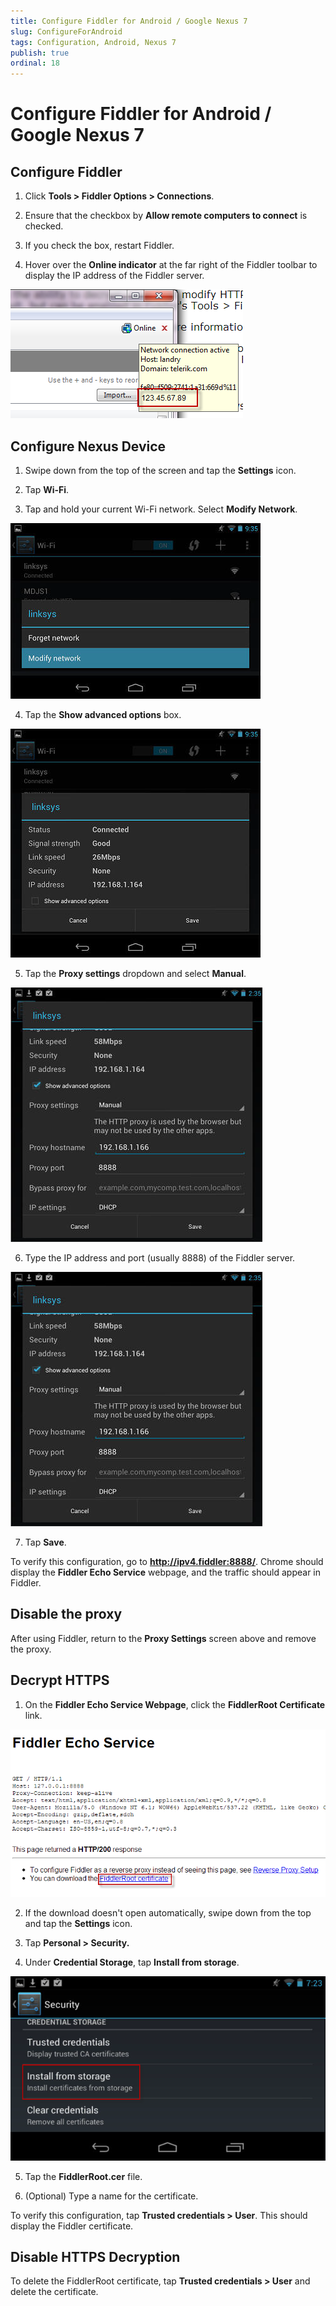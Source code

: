 ```yaml
---
title: Configure Fiddler for Android / Google Nexus 7
slug: ConfigureForAndroid
tags: Configuration, Android, Nexus 7
publish: true
ordinal: 18
---
```


Configure Fiddler for Android / Google Nexus 7
================================================

Configure Fiddler
-----------------

1. Click **Tools > Fiddler Options > Connections**.

2. Ensure that the checkbox by **Allow remote computers to connect** is checked. 

3. If you check the box, restart Fiddler.

4. Hover over the **Online indicator** at the far right of the Fiddler toolbar to display the IP address of the Fiddler server.

 ![Online Tooltip][1]


Configure Nexus Device
----------------------

1. Swipe down from the top of the screen and tap the **Settings** icon.

2. Tap **Wi-Fi**.

3. Tap and hold your current Wi-Fi network. Select **Modify Network**.

 ![Modify Network][2]

4. Tap the **Show advanced options** box.

 ![Show advanced options][3]

5. Tap the **Proxy settings** dropdown and select **Manual**.

 ![Proxy settings][4]

6. Type the IP address and port (usually 8888) of the Fiddler server.

 ![IP Address][5]

7. Tap **Save**.

To verify this configuration, go to **http://ipv4.fiddler:8888/**. Chrome should display the **Fiddler Echo Service** webpage, and the traffic should appear in Fiddler.

Disable the proxy
-----------------

After using Fiddler, return to the **Proxy Settings** screen above and remove the proxy.


Decrypt HTTPS
-------------

1. On the **Fiddler Echo Service Webpage**, click the **FiddlerRoot Certificate** link.

 ![Download FiddlerRoot Certificate][6]

2. If the download doesn't open automatically, swipe down from the top and tap the **Settings** icon.

3. Tap **Personal > Security.** 

4. Under **Credential Storage**, tap **Install from storage**. 

 ![Install from storage][7]

5. Tap the **FiddlerRoot.cer** file. 

6. (Optional) Type a name for the certificate.

To verify this configuration, tap **Trusted credentials > User**. This should display the Fiddler certificate.

Disable HTTPS Decryption
------------------------

To delete the FiddlerRoot certificate, tap **Trusted credentials > User** and delete the certificate.

[1]: ../../images/ConfigureForAndroid/OnlineTooltip.png
[2]: ../../images/ConfigureForAndroid/ModifyNetwork.png
[3]: ../../images/ConfigureForAndroid/ShowAdvancedOptions.png
[4]: ../../images/ConfigureForAndroid/ProxySettings.png
[5]: ../../images/ConfigureForAndroid/IPAddress.png
[6]: ../../images/ConfigureForAndroid/DownloadFiddlerRootCert.png
[7]: ../../images/ConfigureForAndroid/InstallFromStorage.png
